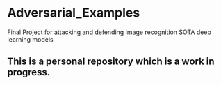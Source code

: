 # Adversarial_Examples
Final Project for attacking and defending Image recognition SOTA deep learning models

## This is a personal repository which is a work in progress.
